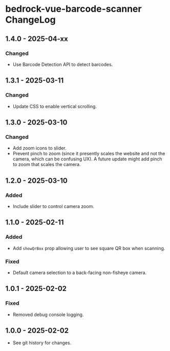 # bedrock-vue-barcode-scanner ChangeLog

## 1.4.0 - 2025-04-xx

### Changed
- Use Barcode Detection API to detect barcodes.

## 1.3.1 - 2025-03-11

### Changed
- Update CSS to enable vertical scrolling.

## 1.3.0 - 2025-03-10

### Changed
- Add zoom icons to slider.
- Prevent pinch to zoom (since it presently scales the website and
  not the camera, which can be confusing UX). A future update
  might add pinch to zoom that scales the camera.

## 1.2.0 - 2025-03-10

### Added
- Include slider to control camera zoom.

## 1.1.0 - 2025-02-11

### Added
- Add `showQrBox` prop allowing user to see square QR box when scanning.

### Fixed
- Default camera selection to a back-facing non-fisheye camera.

## 1.0.1 - 2025-02-02

### Fixed
- Removed debug console logging.

## 1.0.0 - 2025-02-02

- See git history for changes.
